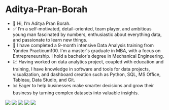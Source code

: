 # Aditya-Pran-Borah

- 👋 Hi, I’m Aditya Pran Borah.
- ✅ I’m a self-motivated, detail-oriented, team player, and ambitious young man fascinated by numbers, enthusiastic about everything data, and passionate to learn new things.
- 🌱 I have completed a 9-month intensive Data Analysis training from Yandex Practicum100. I'm a master's graduate in MBA, with a focus on Entrepreneurship. I hold a bachelor's degree in Mechanical Engineering.
- 💹 Having worked on data analytics project, coupled with education and training, I have knowledge in software and tools for data projects, visualization, and dashboard creation such as Python, SQL, MS Office, Tableau, Data Studio, and Git.
- 📊 Eager to help businesses make smarter decisions and grow their business by turning complex datasets into valuable insights.

![](https://img.shields.io/badge/Data_Analysis-Data_Science-informational?style=flat&color=2bbc8a)
![](https://img.shields.io/badge/Research_Abilities-Business_Insights-informational?style=flat&color=2bbc8a)
![](https://img.shields.io/badge/Python-SQL-informational?style=flat&color=2bbc8a)
![](https://img.shields.io/badge/MS_Office-Tableau-informational?style=flat&color=2bbc8a)
![](https://img.shields.io/badge/Strong_Work_Ethic-Detail_Oriented-informational?style=flat&color=2bbc8a)


<!--
**adityapborah/adityapborah** is a ✨ _special_ ✨ repository because its `README.md` (this file) appears on your GitHub profile.
